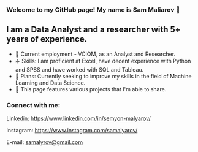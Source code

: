 ### Welcome to my GitHub page! My name is Sam Maliarov 👋

## I am a Data Analyst and a researcher with 5+ years of experience.
- 💬 Current employment - VCIOM, as an Analyst and Researcher.
- ✈️ Skills: I am proficient at Excel, have decent experience with Python and SPSS and have worked with SQL and Tableau.
- 🤖 Plans: Currently seeking to improve my skills in the field of Machine Learning and Data Science.
- 💾 This page features various projects that I'm able to share.

### Connect with me:
Linkedin: https://www.linkedin.com/in/semyon-malyarov/

Instagram: https://www.instagram.com/samalyarov/

E-mail: samalyrov@gmail.com

<br />




